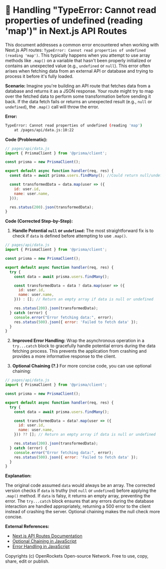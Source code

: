 # 🐞 Handling "TypeError: Cannot read properties of undefined (reading 'map')" in Next.js API Routes


This document addresses a common error encountered when working with Next.js API routes:  `TypeError: Cannot read properties of undefined (reading 'map')`. This typically happens when you attempt to use array methods like `.map()` on a variable that hasn't been properly initialized or contains an unexpected value (e.g., `undefined` or `null`).  This error often arises when fetching data from an external API or database and trying to process it before it's fully loaded.

**Scenario:**  Imagine you're building an API route that fetches data from a database and returns it as a JSON response.  Your route might try to map over the fetched data to perform some transformation before sending it back. If the data fetch fails or returns an unexpected result (e.g., `null` or `undefined`), the `.map()` call will throw the error.

**Error:**

```bash
TypeError: Cannot read properties of undefined (reading 'map')
    at /pages/api/data.js:10:22
```

**Code (Problematic):**

```javascript
// pages/api/data.js
import { PrismaClient } from '@prisma/client';

const prisma = new PrismaClient();

export default async function handler(req, res) {
  const data = await prisma.users.findMany(); //Could return null/undefined if something goes wrong

  const transformedData = data.map(user => ({
    id: user.id,
    name: user.name,
  }));

  res.status(200).json(transformedData);
}
```

**Code (Corrected Step-by-Step):**

1. **Handle Potential `null` or `undefined`:**  The most straightforward fix is to check if `data` is defined before attempting to use `.map()`.

```javascript
// pages/api/data.js
import { PrismaClient } from '@prisma/client';

const prisma = new PrismaClient();

export default async function handler(req, res) {
  try {
    const data = await prisma.users.findMany();

    const transformedData = data ? data.map(user => ({
      id: user.id,
      name: user.name,
    })) : []; // Return an empty array if data is null or undefined

    res.status(200).json(transformedData);
  } catch (error) {
    console.error("Error fetching data:", error);
    res.status(500).json({ error: 'Failed to fetch data' });
  }
}
```

2. **Improved Error Handling:** Wrap the asynchronous operation in a `try...catch` block to gracefully handle potential errors during the data fetching process.  This prevents the application from crashing and provides a more informative response to the client.

3. **Optional Chaining (?.)** For more concise code, you can use optional chaining:

```javascript
// pages/api/data.js
import { PrismaClient } from '@prisma/client';

const prisma = new PrismaClient();

export default async function handler(req, res) {
  try {
    const data = await prisma.users.findMany();

    const transformedData = data?.map(user => ({
      id: user.id,
      name: user.name,
    })) ?? []; // Return an empty array if data is null or undefined

    res.status(200).json(transformedData);
  } catch (error) {
    console.error("Error fetching data:", error);
    res.status(500).json({ error: 'Failed to fetch data' });
  }
}
```

**Explanation:**

The original code assumed `data` would always be an array.  The corrected version checks if `data` is truthy (not `null` or `undefined`) before applying the `.map()` method. If `data` is falsy, it returns an empty array, preventing the error. The `try...catch` block ensures that any errors during the database interaction are handled appropriately, returning a 500 error to the client instead of crashing the server.  Optional chaining makes the null check more concise.

**External References:**

* [Next.js API Routes Documentation](https://nextjs.org/docs/api-routes/introduction)
* [Optional Chaining in JavaScript](https://developer.mozilla.org/en-US/docs/Web/JavaScript/Reference/Operators/Optional_chaining)
* [Error Handling in JavaScript](https://developer.mozilla.org/en-US/docs/Web/JavaScript/Guide/Control_flow_and_error_handling)


Copyrights (c) OpenRockets Open-source Network. Free to use, copy, share, edit or publish.

